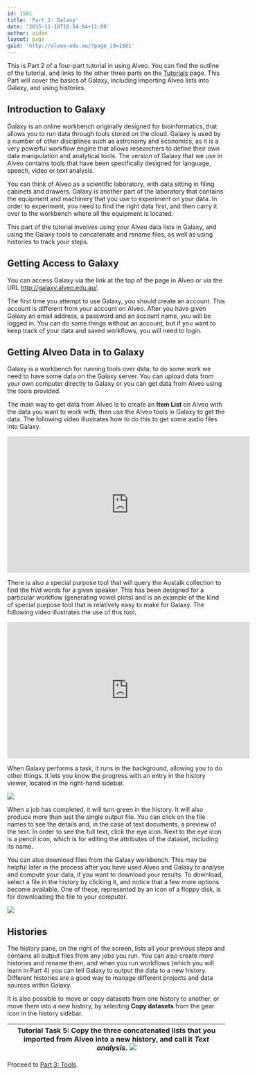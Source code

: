 ```yaml
---
id: 1581
title: 'Part 2: Galaxy'
date: '2015-11-18T16:54:04+11:00'
author: aidan
layout: page
guid: 'http://alveo.edu.au/?page_id=1581'
---
```


This is Part 2 of a four-part tutorial in using Alveo. You can find the outline of the tutorial, and links to the other three parts on the [Tutorials](http://alveo.edu.au/tutorials/ "Tutorials") page. This Part will cover the basics of Galaxy, including importing Alveo lists into Galaxy, and using histories.

## Introduction to Galaxy

Galaxy is an online workbench originally designed for bioinformatics, that allows you to run data through tools stored on the cloud. Galaxy is used by a number of other disciplines such as astronomy and economics, as it is a very powerful workflow engine that allows researchers to define their own data manipulation and analytical tools. The version of Galaxy that we use in Alveo contains tools that have been specifically designed for language, speech, video or text analysis.

You can think of Alveo as a scientific laboratory, with data sitting in filing cabinets and drawers. Galaxy is another part of the laboratory that contains the equipment and machinery that you use to experiment on your data. In order to experiment, you need to find the right data first, and then carry it over to the workbench where all the equipment is located.

This part of the tutorial involves using your Alveo data lists in Galaxy, and using the Galaxy tools to concatenate and rename files, as well as using histories to track your steps.

## Getting Access to Galaxy

You can access Galaxy via the link at the top of the page in Alveo or via the URL <http://galaxy.alveo.edu.au/>.

The first time you attempt to use Galaxy, you should create an account. This account is different from your account on Alveo. After you have given Galaxy an email address, a password and an account name, you will be logged in. You can do some things without an account, but if you want to keep track of your data and saved workflows, you will need to login.

## Getting Alveo Data in to Galaxy

Galaxy is a workbench for running tools over data; to do some work we need to have some data on the Galaxy server. You can upload data from your own computer directly to Galaxy or you can get data from Alveo using the tools provided.

The main way to get data from Alveo is to create an **Item List** on Alveo with the data you want to work with, then use the Alveo tools in Galaxy to get the data. The following video illustrates how to do this to get some audio files into Galaxy.

<iframe allowfullscreen="allowfullscreen" frameborder="0" height="315" loading="lazy" src="https://www.youtube.com/embed/x6BRBULjrWQ" width="560"></iframe>

There is also a special purpose tool that will query the Austalk collection to find the hVd words for a given speaker. This has been designed for a particular workflow (generating vowel plots) and is an example of the kind of special purpose tool that is relatively easy to make for Galaxy. The following video illustrates the use of this tool.

<iframe allowfullscreen="allowfullscreen" frameborder="0" height="315" loading="lazy" src="https://www.youtube.com/embed/6Iq2HrgGhkw" width="560"></iframe>

When Galaxy performs a task, it runs in the background, allowing you to do other things. It lets you know the progress with an entry in the history viewer, located in the right-hand sidebar.

![](/wp-content/uploads/2015/10/image07.png)

When a job has completed, it will turn green in the history. It will also produce more than just the single output file. You can click on the file names to see the details and, in the case of text documents, a preview of the text. In order to see the full text, click the eye icon. Next to the eye icon is a pencil icon, which is for editing the attributes of the dataset, including its name.

You can also download files from the Galaxy workbench. This may be helpful later in the process after you have used Alveo and Galaxy to analyse and compute your data, if you want to download your results. To download, select a file in the history by clicking it, and notice that a few more options become available. One of these, represented by an icon of a floppy disk, is for downloading the file to your computer.

![](/wp-content/uploads/2015/11/2016-02-29_13-42-23.png)

## Histories

The history pane, on the right of the screen, lists all your previous steps and contains all output files from any jobs you run. You can also create more histories and rename them, and when you run workflows (which you will learn in Part 4) you can tell Galaxy to output the data to a new history. Different histories are a good way to manage different projects and data sources within Galaxy.

It is also possible to move or copy datasets from one history to another, or move them into a new history, by selecting **Copy datasets** from the gear icon in the history sidebar.

| **Tutorial Task 5:** Copy the three concatenated lists that you imported from Alveo into a new history, and call it *Text analysis*. ![](/wp-content/uploads/2015/10/image34.png) |
|---|

Proceed to [Part 3: Tools](http://alveo.edu.au/tutorials/part-3-tools).